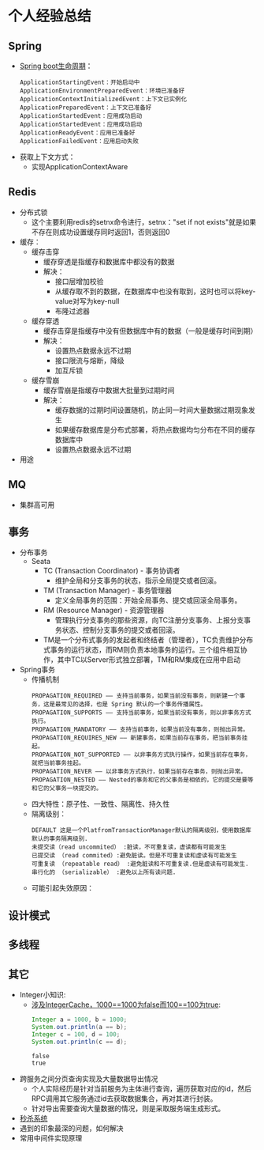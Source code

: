 # 个人经验总结

## Spring
- [Spring boot生命周期](https://blog.csdn.net/f641385712/article/details/105762050)：
  ```
  ApplicationStartingEvent：开始启动中
  ApplicationEnvironmentPreparedEvent：环境已准备好
  ApplicationContextInitializedEvent：上下文已实例化
  ApplicationPreparedEvent：上下文已准备好
  ApplicationStartedEvent：应用成功启动
  ApplicationStartedEvent：应用成功启动
  ApplicationReadyEvent：应用已准备好
  ApplicationFailedEvent：应用启动失败
  ```
- 获取上下文方式：
  - 实现ApplicationContextAware

## Redis
- 分布式锁
  - 这个主要利用redis的setnx命令进行，setnx："set if not exists"就是如果不存在则成功设置缓存同时返回1，否则返回0
- 缓存：
    - 缓存击穿
      - 缓存穿透是指缓存和数据库中都没有的数据
      - 解决：
        - 接口层增加校验
        - 从缓存取不到的数据，在数据库中也没有取到，这时也可以将key-value对写为key-null
        - 布隆过滤器
    - 缓存穿透
      - 缓存击穿是指缓存中没有但数据库中有的数据（一般是缓存时间到期）
      - 解决：
        - 设置热点数据永远不过期
        - 接口限流与熔断，降级
        - 加互斥锁
    - 缓存雪崩
      - 缓存雪崩是指缓存中数据大批量到过期时间
      - 解决：
        - 缓存数据的过期时间设置随机，防止同一时间大量数据过期现象发生
        - 如果缓存数据库是分布式部署，将热点数据均匀分布在不同的缓存数据库中
        - 设置热点数据永远不过期
- 用途  

## MQ
- 集群高可用

## 事务
- 分布事务
  - Seata
    - TC (Transaction Coordinator) - 事务协调者
      - 维护全局和分支事务的状态，指示全局提交或者回滚。
    - TM (Transaction Manager) - 事务管理器
      - 定义全局事务的范围：开始全局事务、提交或回滚全局事务。
    - RM (Resource Manager) - 资源管理器
      - 管理执行分支事务的那些资源，向TC注册分支事务、上报分支事务状态、控制分支事务的提交或者回滚。
    - TM是一个分布式事务的发起者和终结者（管理者），TC负责维护分布式事务的运行状态，而RM则负责本地事务的运行。三个组件相互协作，其中TC以Server形式独立部署，TM和RM集成在应用中启动
- Spring事务
  - 传播机制
    ```
    PROPAGATION_REQUIRED —— 支持当前事务，如果当前没有事务，则新建一个事务，这是最常见的选择，也是 Spring 默认的一个事务传播属性。
    PROPAGATION_SUPPORTS —— 支持当前事务，如果当前没有事务，则以非事务方式执行。
    PROPAGATION_MANDATORY —— 支持当前事务，如果当前没有事务，则抛出异常。
    PROPAGATION_REQUIRES_NEW —— 新建事务，如果当前存在事务，把当前事务挂起。
    PROPAGATION_NOT_SUPPORTED —— 以非事务方式执行操作，如果当前存在事务，就把当前事务挂起。
    PROPAGATION_NEVER —— 以非事务方式执行，如果当前存在事务，则抛出异常。
    PROPAGATION_NESTED —— Nested的事务和它的父事务是相依的，它的提交是要等和它的父事务一块提交的。
    ```
  - 四大特性：原子性、一致性、隔离性、持久性
  - 隔离级别：
    ```
    DEFAULT 这是一个PlatfromTransactionManager默认的隔离级别，使用数据库默认的事务隔离级别.
    未提交读（read uncommited） :脏读，不可重复读，虚读都有可能发生
    已提交读 （read commited）:避免脏读。但是不可重复读和虚读有可能发生
    可重复读 （repeatable read） :避免脏读和不可重复读.但是虚读有可能发生.
    串行化的 （serializable） :避免以上所有读问题.
    ```
  - 可能引起失效原因：
  
## 设计模式

## 多线程

## 其它
- Integer小知识:
  - [涉及IntegerCache，1000==1000为false而100==100为true](https://mp.weixin.qq.com/s/mBs5k2LnoGMerpE2vAQzyg):
    ``` java
    Integer a = 1000, b = 1000;  
    System.out.println(a == b);
    Integer c = 100, d = 100;  
    System.out.println(c == d);
    ```
    ```
    false
    true
    ```
- 跨服务之间分页查询实现及大量数据导出情况
  - 个人实际经历是针对当前服务为主体进行查询，遍历获取对应的id，然后RPC调用其它服务通过id去获取数据集合，再对其进行封装。
  - 针对导出需要查询大量数据的情况，则是采取服务端生成形式。
- [秒杀系统](https://www.pdai.tech/md/arch/arch-example-seckill.html#%E6%9E%B6%E6%9E%84%E6%A1%88%E4%BE%8B---%E7%A7%92%E6%9D%80%E7%B3%BB%E7%BB%9F%E8%AE%BE%E8%AE%A1)
- 遇到的印象最深的问题，如何解决
- 常用中间件实现原理
